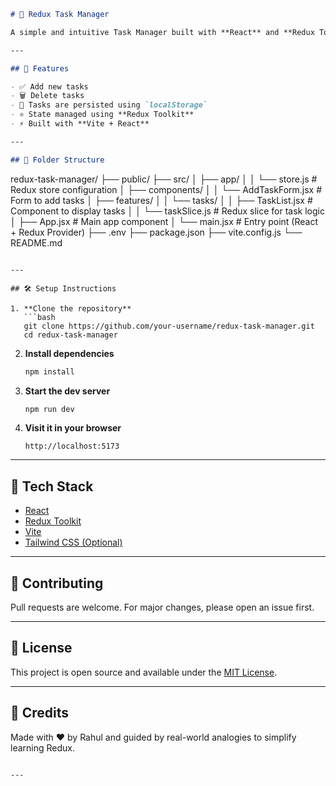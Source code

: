 
```markdown
# 📝 Redux Task Manager

A simple and intuitive Task Manager built with **React** and **Redux Toolkit**. You can add and remove tasks, and your task list is saved in **localStorage** so it persists even after refreshing the page.

---

## 🚀 Features

- ✅ Add new tasks
- 🗑️ Delete tasks
- 💾 Tasks are persisted using `localStorage`
- ⚛️ State managed using **Redux Toolkit**
- ⚡ Built with **Vite + React**

---

## 📁 Folder Structure

```
redux-task-manager/
├── public/
├── src/
│   ├── app/
│   │   └── store.js         # Redux store configuration
│   ├── components/
│   │   └── AddTaskForm.jsx  # Form to add tasks
│   ├── features/
│   │   └── tasks/
│   │       ├── TaskList.jsx # Component to display tasks
│   │       └── taskSlice.js # Redux slice for task logic
│   ├── App.jsx              # Main app component
│   └── main.jsx             # Entry point (React + Redux Provider)
├── .env
├── package.json
├── vite.config.js
└── README.md
```

---

## 🛠️ Setup Instructions

1. **Clone the repository**
   ```bash
   git clone https://github.com/your-username/redux-task-manager.git
   cd redux-task-manager
   ```

2. **Install dependencies**
   ```bash
   npm install
   ```

3. **Start the dev server**
   ```bash
   npm run dev
   ```

4. **Visit it in your browser**
   ```
   http://localhost:5173
   ```

---

## 🧠 Tech Stack

- [React](https://reactjs.org/)
- [Redux Toolkit](https://redux-toolkit.js.org/)
- [Vite](https://vitejs.dev/)
- [Tailwind CSS (Optional)](https://tailwindcss.com/)

---


## 🤝 Contributing

Pull requests are welcome. For major changes, please open an issue first.

---

## 📄 License

This project is open source and available under the [MIT License](LICENSE).

---

## 🙌 Credits

Made with ❤️ by Rahul and guided by real-world analogies to simplify learning Redux.

```

---
